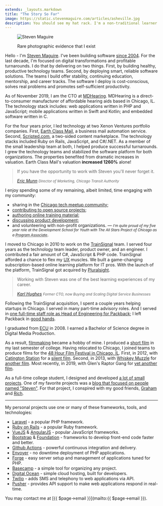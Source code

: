 ```yaml
---
extends: _layouts.markdown
title: "The Story So Far"
image: https://static.stevenmaguire.com/articles/asheville.jpg
description: You should see my hat rack. I'm a non-traditional learner with a passion for volunteering and helping others.
---
```


<figure class="portrait"><img src="https://static.stevenmaguire.com/headshot-20211104.jpg" alt="Steven Maguire"><p>Rare photographic evidence that I exist</p></figure>

Hello - I'm [Steven Maguire](https://maguire.social/@steven). I've been building software [since 2004](https://www.linkedin.com/in/stevenmaguire). For the last decade, I'm focused on digital transformations and profitable turnarounds. I do that by delivering on two things. First, by building healthy, productive technology teams. Second, by deploying smart, reliable software solutions. The teams I build offer stability, continuing education, mentorship, and career tracks. The software I deploy is cost-conscious, solves real problems and promotes self-sufficient productivity.

As of November 2019, I am the CTO at [MDHearing](https://www.mdhearingaid.com). MDHearing is a direct-to-consumer manufacturer of affordable hearing aids based in Chicago, IL. The technology stack includes: web applications written in PHP and JavaScript; mobile applications written in Swift and Kotlin; and embedded software  written in C.

For the four years prior, I led technology at two Xenon Ventures portfolio companies. First, [Earth Class Mail](https://www.earthclassmail.com), a business mail automation service. Second, [Scripted.com](https://www.scripted.com), a two-sided content marketplace. The technology stacks included Ruby on Rails, JavaScript, and C#/.NET. As a member of the small leadership team at both, I helped produce successful turnarounds. I grew the technology teams and stabilized the software platform for both organizations. The properties benefited from dramatic increases in valuation. Earth Class Mail's valuation **increased 1260%** alone!

<blockquote class="pull-quote pull-right">
    <p>If you have the opportunity to work with Steven you'll never forget it.</p>
    <cite><a href="http://www.ericmunncreations.com">Eric Munn</a> <small class="font-italic">Director of Marketing, Chicago Transit Authority</small></cite>
</blockquote>

I enjoy spending some of my remaining, albeit limited, time engaging with my community:

- sharing in the [Chicago tech meetup community](https://www.meetup.com/members/40042402/);
- [contributing to open source projects](https://github.com/stevenmaguire);
- [authoring online training material](https://www.pluralsight.com/author/steven-maguire);
- [discussing product development](https://phproundtable.com/show/part-1-turning-an-idea-into-code-for-production);
- and volunteering with non-profit organizations. — <small><em>I'm quite proud of my five year role at the Development School for Youth with The All Stars Project of Chicago as a <acronym title="Professional development coach for students 16 to 21 years old">Program Associate</acronym></em></small>.

I moved to Chicago in 2010 to work on the [TrainSignal](https://www.builtinchicago.org/blog/it-educator-trainsignal-acquired-pluralsight-eight-figure-deal) team. I served four years as the technology team leader, product owner, and an engineer. I contributed a fair amount of C#, JavaScript & PHP code. TrainSignal afforded a chance to flex my [UX](https://www.humanfactors.com/hfi-training/get_cua_certified.asp) muscles. We built a game-changing subscription-based online learning platform for IT pros. With the launch of the platform, TrainSignal got acquired by [Pluralsight](https://pluralsight.com).

<blockquote class="pull-quote pull-right">
    <p>Working with Steven was one of the best learning experiences of my career.</p>
    <cite><a href="https://www.karllhughes.com/posts/packback-engineering">Karl Hughes</a> <small class="font-italic">Former CTO, now Buying and Scaling Digital Service Businesses</small></cite>
</blockquote>

Following the TrainSignal acquisition, I spent a couple years helping startups in Chicago. I served in many part-time advisory roles. And I served in [one full-time staff role as Head of Engineering for Packback](https://www.builtinchicago.org/blog/how-i-am-using-technology-disrupt-education-industry); I left Packback in [good hands](https://www.karllhughes.com/posts/packback-engineering).

I graduated from [ECU](https://www.ecu.edu/) in 2008. I earned a Bachelor of Science degree in Digital Media Production.

As a result, [filmmaking](https://www.imdb.com/name/nm10916763/) became a hobby of mine. I produced a [short film](https://vimeo.com/802365) in my last semester of college. Having relocated to Chicago, I joined teams to produce films for the [48 Hour Film Festival in Chicago, IL](https://www.48hourfilm.com/). First, in 2012, with [Catington Station](https://catingtonstation.com/) for a [silent film](https://vimeo.com/48369036). Second, in 2013, with [Whiskey Muzzle](https://whiskeymuzzle.com) for [another film](https://vimeo.com/72493425). Most recently, in 2019, with Glen's Raptor Gang for [yet another film](https://vimeo.com/355873812).

As a full-time college student, I designed and developed [a lot of small projects](/artwork/). One of my favorite projects was a [blog that focused on people named "Steven"](https://www.axisofstevil.com/). For that project, I conspired with my good friends, [Graham](https://github.com/GrahamHensley) and [Rich](https://twitter.com/BreakfastDuck).

-------------------------------

My personal projects use one or many of these frameworks, tools, and technologies:

- [Laravel](https://laravel.com/docs) - a popular PHP framework.
- [Ruby on Rails](https://guides.rubyonrails.org/) - a popular Ruby framework.
- [VueJS](https://vuejs.org) & [AngularJS](https://angularjs.org) - popular JavaScript frameworks.
- [Bootstrap](https://getbootstrap.com) & [Foundation](https://foundation.zurb.com) - frameworks to develop front-end code faster and better.
- [Github Actions](https://github.com/features/actions) - powerful continuous integration and delivery.
- [Envoyer](https://envoyer.io) - no downtime deployment of PHP applications.
- [Forge](https://forge.laravel.com) - easy server setup and management of applications tuned for PHP.
- [Basecamp](https://basecamp.com) - a simple tool for organizing any project.
- [Digital Ocean](https://www.digitalocean.com/?refcode=196f6f6823aa) - simple cloud hosting, built for developers.
- [Twilio](https://twilio.com) - adds SMS and telephony to web applications via API.
- [Pusher](https://pusher.com) - provides API support to make web applications respond in real-time.

You may contact me at [{{ $page->email }}](&#109;&#097;&#105;&#108;&#116;&#111;:{{ $page->email }}).

